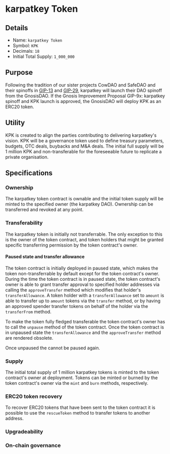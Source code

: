# karpatkey Token

## Details

- Name: `karpatkey Token`
- Symbol: `KPK`
- Decimals: `18`
- Initial Total Supply: `1_000_000`

## Purpose

Following the tradition of our sister projects CowDAO and SafeDAO and their spinoffs in [GIP-13]() and [GIP-29](https://forum.gnosis.io/t/gip-29-spin-off-safedao-and-launch-safe-token/3476), karpatkey will launch their DAO spinoff from the GnosisDAO.
If the Gnosis Improvement Proposal GIP-9x: karpatkey spinoff and KPK launch is approved, the GnosisDAO will deploy KPK as an ERC20 token.

## Utility

KPK is created to align the parties contributing to delivering karpatkey's vision. KPK will be a governance token used to define treasury parameters, budgets, OTC deals, buybacks and M&A deals.
The initial full supply will be 1 million KPK and non-transferable for the foreseeable future to replicate a private organisation.

## Specifications

### Ownership

The karpatkey token contract is ownable and the initial token supply will be minted to the specified owner (the karpatkey DAO). Ownership can be transferred and revoked at any point.

### Transferability

The karpatkey token is initially not transferrable. The only exception to this is the owner of the token contract, and token holders that might be granted specific transferring permission by the token contract's owner.

#### Paused state and transfer allowance

The token contract is initially deployed in paused state, which makes the token non-transferrable by default except for the token contract's owner. During the time the token contract is in paused state, the token contract's owner is able to grant transfer approval to specified holder addresses via calling the `approveTransfer` method which modifies that holder's `transferAllowance`. A token holder with a `transferAllowance` set to `amount` is able to transfer up to `amount` tokens via the `transfer` method, or by having an approved spender transfer tokens on behalf of the holder via the `transferFrom` method.

To make the token fully fledged transferable the token contract's owner has to call the `unpause` method of the token contract. Once the token contract is in unpaused state the `transferAllowance` and the `approveTransfer` method are rendered obsolete.

Once unpaused the cannot be paused again.

### Supply

The initial total supply of 1 million karpatkey tokens is minted to the token contract's owner at deployment. Tokens can be minted or burned by the token contract's owner via the `mint` and `burn` methods, respectively.

### ERC20 token recovery

To recover ERC20 tokens that have been sent to the token contract it is possible to use the `rescueToken` method to transfer tokens to another address.

### Upgradeability

### On-chain governance
